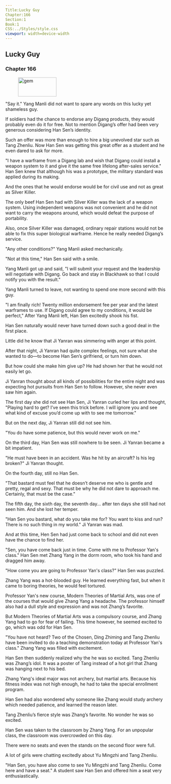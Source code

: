 ```yaml
---
Title:Lucky Guy 
Chapter:166 
Section:1 
Book:1 
CSS:../Styles/style.css 
viewport: width=device-width
---
```

  
## Lucky Guy
### Chapter 166
  
<figure>
	<img src="../Images/gem.gif" alt="gem" id="gem" width="120" height="60" />
</figure>
  

  
"Say it." Yang Manli did not want to spare any words on this lucky yet shameless guy.

If soldiers had the chance to endorse any Digang products, they would probably even do it for free. Not to mention Digang’s offer had been very generous considering Han Sen’s identity.

Such an offer was more than enough to hire a big unevolved star such as Tang Zhenliu. Now Han Sen was getting this great offer as a student and he even dared to ask for more.

"I have a warframe from a Digang lab and wish that Digang could install a weapon system to it and give it the same free lifelong after-sales service." Han Sen knew that although his was a prototype, the military standard was applied during its making.

And the ones that he would endorse would be for civil use and not as great as Silver Killer.

The only beef Han Sen had with Silver Killer was the lack of a weapon system. Using independent weapons was not convenient and he did not want to carry the weapons around, which would defeat the purpose of portability.

Also, once Silver Killer was damaged, ordinary repair stations would not be able to fix this super biological warframe. Hence he really needed Digang’s service.

"Any other conditions?" Yang Manli asked mechanically.

"Not at this time," Han Sen said with a smile.

Yang Manli got up and said, "I will submit your request and the leadership will negotiate with Digang. Go back and stay in Blackhawk so that I could notify you with the result."

Yang Manli turned to leave, not wanting to spend one more second with this guy.

"I am finally rich! Twenty million endorsement fee per year and the latest warframes to use. If Digang could agree to my conditions, it would be perfect," After Yang Manli left, Han Sen excitedly shook his fist.

Han Sen naturally would never have turned down such a good deal in the first place.

Little did he know that Ji Yanran was simmering with anger at this point.

After that night, Ji Yanran had quite complex feelings, not sure what she wanted to do—to become Han Sen’s girlfriend, or turn him down.

But how could she make him give up? He had shown her that he would not easily let go.

Ji Yanran thought about all kinds of possibilities for the entire night and was expecting hot pursuits from Han Sen to follow. However, she never even saw him again.

The first day she did not see Han Sen, Ji Yanran curled her lips and thought, "Playing hard to get? I’ve seen this trick before. I will ignore you and see what kind of excuse you’d come up with to see me tomorrow."

But on the next day, Ji Yanran still did not see him.

"You do have some patience, but this would never work on me."

On the third day, Han Sen was still nowhere to be seen. Ji Yanran became a bit impatient.

"He must have been in an accident. Was he hit by an aircraft? Is his leg broken?" Ji Yanran thought.

On the fourth day, still no Han Sen.

"That bastard must feel that he doesn’t deserve me who is gentle and pretty, regal and sexy. That must be why he did not dare to approach me. Certainly, that must be the case."

The fifth day, the sixth day, the seventh day... after ten days she still had not seen him. And she lost her temper.

"Han Sen you bastard, what do you take me for? You want to kiss and run? There is no such thing in my world." Ji Yanran was mad.

And at this time, Hen Sen had just come back to school and did not even have the chance to find her.

"Sen, you have come back just in time. Come with me to Professor Yan's class." Han Sen met Zhang Yang in the dorm room, who took his hand and dragged him away.

"How come you are going to Professor Yan's class?" Han Sen was puzzled.

Zhang Yang was a hot-blooded guy. He learned everything fast, but when it came to boring theories, he would feel tortured.

Professor Yan's new course, Modern Theories of Martial Arts, was one of the courses that would give Zhang Yang a headache. The professor himself also had a dull style and expression and was not Zhang’s favorite.

But Modern Theories of Martial Arts was a compulsory course, and Zhang Yang had to go for fear of failing. This time however, he seemed excited to go, which was odd for Han Sen.

"You have not heard? Two of the Chosen, Ding Zhiming and Tang Zhenliu have been invited to do a teaching demonstration today at Professor Yan's class." Zhang Yang was filled with excitement.

Han Sen then suddenly realized why the he was so excited. Tang Zhenliu was Zhang’s idol. It was a poster of Tang instead of a hot girl that Zhang was hanging next to his bed.

Zhang Yang's ideal major was not archery, but martial arts. Because his fitness index was not high enough, he had to take the special enrollment program.

Han Sen had also wondered why someone like Zhang would study archery which needed patience, and learned the reason later.

Tang Zhenliu’s fierce style was Zhang’s favorite. No wonder he was so excited.

Han Sen was taken to the classroom by Zhang Yang. For an unpopular class, the classroom was overcrowded on this day.

There were no seats and even the stands on the second floor were full.

A lot of girls were chatting excitedly about Yu Mingzhi and Tang Zhenliu.

"Han Sen, you have also come to see Yu Mingzhi and Tang Zhenliu. Come here and have a seat." A student saw Han Sen and offered him a seat very enthusiastically.